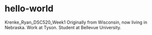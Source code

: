 # hello-world
Krenke_Ryan_DSC520_Week1
Originally from Wisconsin, now living in Nebraska. Work at Tyson. Student at Bellevue University. 
